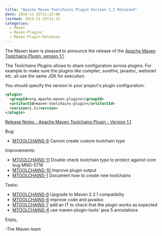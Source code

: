 ```yaml
---
title: "Apache Maven Toolchains Plugin Version 1.1 Released"
date: 2014-11-15T12:23:00
lastmod: 2014-11-15T12:23
categories:
  - Maven
  - Maven-Plugins
  - Maven-Plugin-Releases
---
```

The Maven team is pleased to announce the release of the 
[Apache Maven Toolchains Plugin, version 1.1](http://maven.apache.org/plugins/maven-toolchains-plugin/).

The Toolchains Plugins allows to share configuration across plugins. For 
example to make sure the plugins like compiler, surefire, javadoc, webstart 
etc. all use the same JDK for execution.


You should specify the version in your project's plugin configuration:

```xml
<plugin>
  <groupId>org.apache.maven.plugins</groupId>
  <artifactId>maven-toolchains-plugin</artifactId>
  <version>1.1</version>
</plugin>
```

<!-- more -->

[Release Notes - Apache Maven Toolchains Plugin - Version 1.1](http://jira.codehaus.org/secure/ReleaseNote.jspa?projectId=12063&version=15920).

Bug:

* [MTOOLCHAINS-6](https://issues.apache.org/jira/browse/MTOOLCHAINS-6) Cannot create custom toolchain type

Improvements:

 * [MTOOLCHAINS-11](https://issues.apache.org/jira/browse/MTOOLCHAINS-11) Double check toolchain type to protect against core bug MNG-5716
 * [MTOOLCHAINS-10](https://issues.apache.org/jira/browse/MTOOLCHAINS-10) Improve plugin output
 * [MTOOLCHAINS-1](https://issues.apache.org/jira/browse/MTOOLCHAINS-1) Document how to create new toolchains

Tasks:

 * [MTOOLCHAINS-9](https://issues.apache.org/jira/browse/MTOOLCHAINS-9) Upgrade to Maven 2.2.1 compatiblity
 * [MTOOLCHAINS-8](https://issues.apache.org/jira/browse/MTOOLCHAINS-8) improve code and javadoc
 * [MTOOLCHAINS-7](https://issues.apache.org/jira/browse/MTOOLCHAINS-7) add an IT to check that the plugin works as expected
 * [MTOOLCHAINS-4](https://issues.apache.org/jira/browse/MTOOLCHAINS-4) use maven-plugin-tools' java 5 annotations

Enjoy,

-The Maven team
